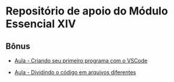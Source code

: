 # Repositório de apoio do Módulo Essencial XIV

## Bônus

- [Aula - Criando seu primeiro programa com o VSCode](https://www.youtube.com/watch?v=3tqo4XBZIbY)

- [Aula - Dividindo o código em arquivos diferentes](https://www.youtube.com/watch?v=q1eKJn6jcx0)
